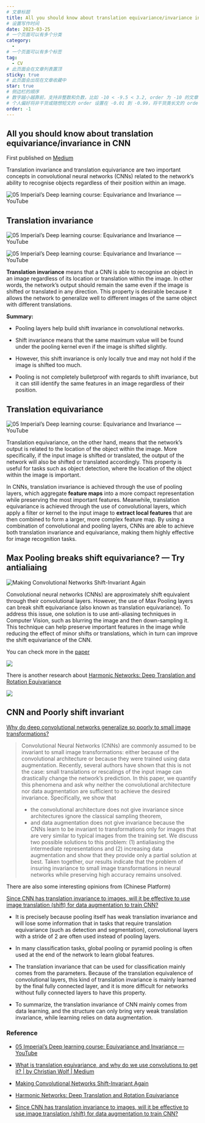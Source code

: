 ```yaml
---
# 文章标题
title: All you should know about translation equivariance/invariance in CNN
# 设置写作时间
date: 2023-03-25
# 一个页面可以有多个分类
category:
  - 
# 一个页面可以有多个标签
tag:
  - CV
# 此页面会在文章列表置顶
sticky: true
# 此页面会出现在文章收藏中
star: true
# 侧边栏的顺序
# 数字越小越靠前，支持非整数和负数，比如 -10 < -9.5 < 3.2, order 为 -10 的文章会最靠上。
# 个人偏好将非干货或随想短文的 order 设置在 -0.01 到 -0.99，将干货类长文的 order 设置在 -1 到负无穷。每次新增文章都会在上一篇的基础上递减 order 值。
order: -1
---
```

## All you should know about translation equivariance/invariance in CNN

First published on [Medium](https://medium.com/@sue.sk.guo/all-you-should-know-about-translation-equivariance-invariance-in-cnn-cbf2a2ad33cd)

Translation invariance and translation equivariance are two important concepts in convolutional neural networks (CNNs) related to the network’s ability to recognise objects regardless of their position within an image.

![[05 Imperial’s Deep learning course: Equivariance and Invariance — YouTube](https://www.youtube.com/watch?v=a4Quhf9NhMY&t=944s)](https://cdn-images-1.medium.com/max/2394/1*hF9FN5Ruac76-s5zcfZ0tQ.png)

## Translation invariance

![05 Imperial’s Deep learning course: Equivariance and Invariance — YouTube](https://cdn-images-1.medium.com/max/2092/0*yddB6NGhDosJmw-q)

![05 Imperial’s Deep learning course: Equivariance and Invariance — YouTube](https://cdn-images-1.medium.com/max/2000/1*uZ8kByev1Lc5oiDh2jxr7Q.gif)

**Translation invariance** means that a CNN is able to recognise an object in an image regardless of its location or translation within the image. In other words, the network’s output should remain the same even if the image is shifted or translated in any direction. This property is desirable because it allows the network to generalize well to different images of the same object with different translations.

**Summary:**

* Pooling layers help build shift invariance in convolutional networks.

* Shift invariance means that the same maximum value will be found under the pooling kernel even if the image is shifted slightly.

* However, this shift invariance is only locally true and may not hold if the image is shifted too much.

* Pooling is not completely bulletproof with regards to shift invariance, but it can still identify the same features in an image regardless of their position.

## Translation equivariance

![05 Imperial’s Deep learning course: Equivariance and Invariance — YouTube](https://cdn-images-1.medium.com/max/2128/0*emgASPn__BRxHofS)

Translation equivariance, on the other hand, means that the network’s output is related to the location of the object within the image. More specifically, if the input image is shifted or translated, the output of the network will also be shifted or translated accordingly. This property is useful for tasks such as object detection, where the location of the object within the image is important.

In CNNs, translation invariance is achieved through the use of pooling layers, which aggregate **feature maps** into a more compact representation while preserving the most important features. Meanwhile, translation equivariance is achieved through the use of convolutional layers, which apply a filter or kernel to the input image to **extract local features** that are then combined to form a larger, more complex feature map. By using a combination of convolutional and pooling layers, CNNs are able to achieve both translation invariance and equivariance, making them highly effective for image recognition tasks.

## Max Pooling breaks shift equivariance? — Try antialiaing

![[Making Convolutional Networks Shift-Invariant Again](https://richzhang.github.io/antialiased-cnns/)](https://cdn-images-1.medium.com/max/2000/0*Wyy2QtclkDCkUXbA.gif)

Convolutional neural networks (CNNs) are approximately shift equivalent through their convolutional layers. However, the use of Max Pooling layers can break shift equivariance (also known as translation equivariance). To address this issue, one solution is to use anti-aliasing techniques in Computer Vision, such as blurring the image and then down-sampling it. This technique can help preserve important features in the image while reducing the effect of minor shifts or translations, which in turn can improve the shift equivariance of the CNN.

You can check more in the [paper](https://richzhang.github.io/antialiased-cnns/)

![](https://cdn-images-1.medium.com/max/2000/1*unim0oPZtXDmRnWSXz4cyQ.png)

There is another research about [Harmonic Networks: Deep Translation and Rotation Equivariance](http://visual.cs.ucl.ac.uk/pubs/harmonicNets/index.html)

![](https://cdn-images-1.medium.com/max/2000/1*wIjQ3UY25Tk6BqHiI_1jZg.gif)

## CNN and Poorly shift invariant

[Why do deep convolutional networks generalize so poorly to small image transformations?](https://arxiv.org/abs/1805.12177)
>  Convolutional Neural Networks (CNNs) are commonly assumed to be invariant to small image transformations: either because of the convolutional architecture or because they were trained using data augmentation. Recently, several authors have shown that this is not the case: small translations or rescalings of the input image can drastically change the network’s prediction.
>  In this paper, we quantify this phenomena and ask why neither the convolutional architecture nor data augmentation are sufficient to achieve the desired invariance. Specifically, we show that
>  - the convolutional architecture does not give invariance since architectures ignore the classical sampling theorem,
>  - and data augmentation does not give invariance because the CNNs learn to be invariant to transformations only for images that are very similar to typical images from the training set.
>  We discuss two possible solutions to this problem:
>  (1) antialiasing the intermediate representations and
>  (2) increasing data augmentation and show that they provide only a partial solution at best.
>  Taken together, our results indicate that the problem of insuring invariance to small image transformations in neural networks while preserving high accuracy remains unsolved.

There are also some interesting opinions from (Chinese Platform)

[Since CNN has translation invariance to images, will it be effective to use image translation (shift) for data augmentation to train CNN?](https://www.zhihu.com/question/301522740/answer/531606623)

* It is precisely because pooling itself has weak translation invariance and will lose some information that in tasks that require translation equivariance (such as detection and segmentation), convolutional layers with a stride of 2 are often used instead of pooling layers.

* In many classification tasks, global pooling or pyramid pooling is often used at the end of the network to learn global features.

* The translation invariance that can be used for classification mainly comes from the parameters. Because of the translation equivalence of convolutional layers, this kind of translation invariance is mainly learned by the final fully connected layer, and it is more difficult for networks without fully connected layers to have this property.

* To summarize, the translation invariance of CNN mainly comes from data learning, and the structure can only bring very weak translation invariance, while learning relies on data augmentation.

### Reference

* [05 Imperial’s Deep learning course: Equivariance and Invariance — YouTube](https://www.youtube.com/watch?v=a4Quhf9NhMY&t=944s)

* [What is translation equivariance, and why do we use convolutions to get it? | by Christian Wolf | Medium](https://chriswolfvision.medium.com/what-is-translation-equivariance-and-why-do-we-use-convolutions-to-get-it-6f18139d4c59)

* [Making Convolutional Networks Shift-Invariant Again](https://richzhang.github.io/antialiased-cnns/)

* [Harmonic Networks: Deep Translation and Rotation Equivariance](http://visual.cs.ucl.ac.uk/pubs/harmonicNets/index.html)

* [Since CNN has translation invariance to images, will it be effective to use image translation (shift) for data augmentation to train CNN?](https://www.zhihu.com/question/301522740/answer/531606623)

